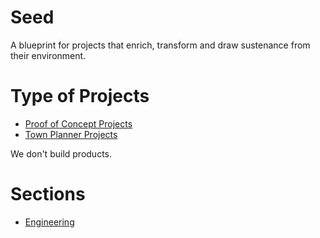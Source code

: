 # Seed

A blueprint for projects that enrich, transform and draw sustenance from their
environment.

# Type of Projects

* [Proof of Concept Projects](poc/README.md)
* [Town Planner Projects](townplanner/README.md)

We don't build products.

# Sections

* [Engineering](engineering/README.md)
